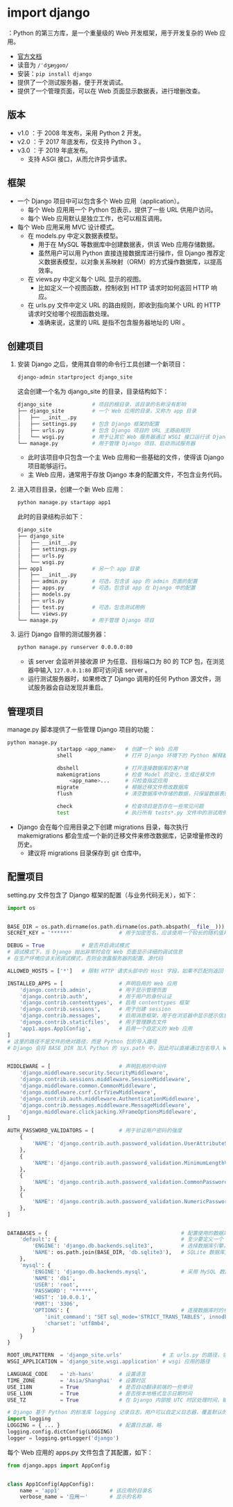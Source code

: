 # import django

：Python 的第三方库，是一个重量级的 Web 开发框架，用于开发复杂的 Web 应用。
- [官方文档](https://docs.djangoproject.com/)
- 读音为 `/ˈdʒæŋɡoʊ/`
- 安装：`pip install django`
- 提供了一个测试服务器，便于开发调试。
- 提供了一个管理页面，可以在 Web 页面显示数据表，进行增删改查。

## 版本

- v1.0 ：于 2008 年发布，采用 Python 2 开发。
- v2.0 ：于 2017 年底发布，仅支持 Python 3 。
- v3.0 ：于 2019 年底发布。
  - 支持 ASGI 接口，从而允许异步请求。

## 框架

- 一个 Django 项目中可以包含多个 Web 应用（application）。
  - 每个 Web 应用用一个 Python 包表示，提供了一些 URL 供用户访问。
  - 每个 Web 应用默认是独立工作，也可以相互调用。
- 每个 Web 应用采用 MVC 设计模式。
  - 在 models.py 中定义数据表模型。
    - 用于在 MySQL 等数据库中创建数据表，供该 Web 应用存储数据。
    - 虽然用户可以用 Python 直接连接数据库进行操作，但 Django 推荐定义数据表模型，以对象关系映射（ORM）的方式操作数据库，以提高效率。
  - 在 views.py 中定义每个 URL 显示的视图。
    - 比如定义一个视图函数，控制收到 HTTP 请求时如何返回 HTTP 响应。
  - 在 urls.py 文件中定义 URL 的路由规则，即收到指向某个 URL 的 HTTP 请求时交给哪个视图函数处理。
    - 准确来说，这里的 URL 是指不包含服务器地址的 URI 。

## 创建项目

1. 安装 Django 之后，使用其自带的命令行工具创建一个新项目：
    ```sh
    django-admin startproject django_site
    ```
    这会创建一个名为 django_site 的目录，目录结构如下：
    ```sh
    django_site             # 项目的根目录，该目录的名称没有影响
    ├── django_site         # 一个 Web 应用的目录，又称为 app 目录
    │   ├── __init__.py
    │   ├── settings.py     # 包含 Django 框架的配置
    │   ├── urls.py         # 包含 Django 项目的 URL 主路由规则
    │   └── wsgi.py         # 用于让其它 Web 服务器通过 WSGI 接口运行该 Django 项目
    └── manage.py           # 用于管理 Django 项目、启动测试服务器
    ```
    - 此时该项目中只包含一个主 Web 应用和一些基础的文件，使得该 Django 项目能够运行。
    - 主 Web 应用，通常用于存放 Django 本身的配置文件，不包含业务代码。

2. 进入项目目录，创建一个新 Web 应用：
    ```sh
    python manage.py startapp app1
    ```
    此时的目录结构示如下：
    ```sh
    django_site
    ├── django_site
    │   ├── __init__.py
    │   ├── settings.py
    │   ├── urls.py
    │   └── wsgi.py
    ├── app1                # 另一个 app 目录
    │   ├── __init__.py
    │   ├── admin.py        # 可选，包含该 app 的 admin 页面的配置
    │   ├── apps.py         # 可选，包含该 app 在 Django 中的配置
    │   ├── models.py
    │   ├── urls.py
    │   ├── test.py         # 可选，包含测试用例
    │   └── views.py
    └── manage.py           # 用于管理 Django 项目
    ```

3. 运行 Django 自带的测试服务器：
    ```sh
    python manage.py runserver 0.0.0.0:80
    ```
    - 该 server 会监听并接收源 IP 为任意、目标端口为 80 的 TCP 包，在浏览器中输入 `127.0.0.1:80` 即可访问该 server 。
    - 运行测试服务器时，如果修改了 Django 调用的任何 Python 源文件，测试服务器会自动发现并重启。

## 管理项目

manage.py 脚本提供了一些管理 Django 项目的功能：
```sh
python manage.py
                startapp <app_name>   # 创建一个 Web 应用
                shell                 # 打开 Django 环境下的 Python 解释器

                dbshell               # 打开连接数据库的客户端
                makemigrations        # 检查 Model 的变化，生成迁移文件
                    <app_name>...     # 只检查指定应用
                migrate               # 根据迁移文件修改数据库
                flush                 # 清空数据库中存储的数据，只保留数据表的结构

                check                 # 检查项目是否存在一些常见问题
                test                  # 执行所有 tests*.py 文件中的测试用例
```
- Django 会在每个应用目录之下创建 migrations 目录，每次执行 makemigrations 都会生成一个新的迁移文件来修改数据库，记录增量修改的历史。
  - 建议将 migrations 目录保存到 git 仓库中。

## 配置项目

setting.py 文件包含了 Django 框架的配置（与业务代码无关），如下：
```py
import os


BASE_DIR = os.path.dirname(os.path.dirname(os.path.abspath(__file__)))    # 该 Django 项目的根目录（绝对路径）
SECRET_KEY = '******'               # 用于加密签名，应该使用一个较长的随机值并保密

DEBUG = True            # 是否开启调试模式
# 调试模式下，当 Django 抛出异常时会在 Web 页面显示详细的调试信息
# 在生产环境应该关闭调试模式，否则会泄露服务器的配置、源代码

ALLOWED_HOSTS = ['*']   # 限制 HTTP 请求头部中的 Host 字段，如果不匹配则返回 HTTP 400 响应，用于避免 CSRF 攻击。例如：['*.test.com', 'localhost']

INSTALLED_APPS = [                  # 声明启用的 Web 应用
    'django.contrib.admin',         # 用于显示管理页面
    'django.contrib.auth',          # 用于用户的身份认证
    'django.contrib.contenttypes',  # 启用 contenttypes 框架
    'django.contrib.sessions',      # 用于创建 session
    'django.contrib.messages',      # 启用消息框架，用于在浏览器中显示提示信息
    'django.contrib.staticfiles',   # 用于管理静态文件
    'app1.apps.App1Config',         # 启用一个自定义的 Web 应用
]
# 这里的路径不是文件的绝对路径，而是 Python 包的导入路径
# Django 会将 BASE_DIR 加入 Python 的 sys.path 中，因此可以直接通过包名导入 Web 应用，比如 import app1


MIDDLEWARE = [                      # 声明启用的中间件
    'django.middleware.security.SecurityMiddleware',
    'django.contrib.sessions.middleware.SessionMiddleware',
    'django.middleware.common.CommonMiddleware',
    'django.middleware.csrf.CsrfViewMiddleware',
    'django.contrib.auth.middleware.AuthenticationMiddleware',
    'django.contrib.messages.middleware.MessageMiddleware',
    'django.middleware.clickjacking.XFrameOptionsMiddleware',
]

AUTH_PASSWORD_VALIDATORS = [        # 用于验证用户密码的强度
    {
        'NAME': 'django.contrib.auth.password_validation.UserAttributeSimilarityValidator',
    },
    {
        'NAME': 'django.contrib.auth.password_validation.MinimumLengthValidator',
    },
    {
        'NAME': 'django.contrib.auth.password_validation.CommonPasswordValidator',
    },
    {
        'NAME': 'django.contrib.auth.password_validation.NumericPasswordValidator',
    },
]


DATABASES = {                                           # 配置使用的数据库
    'default': {                                        # 至少要定义一个 default 数据库，默认使用它
        'ENGINE': 'django.db.backends.sqlite3',         # 选择数据库引擎，这里是 SQLite
        'NAME': os.path.join(BASE_DIR, 'db.sqlite3'),   # SQLite 数据库文件的保存路径
    },
    'mysql': {
        'ENGINE': 'django.db.backends.mysql',           # 采用 MySQL 数据库引擎
        'NAME': 'db1',
        'USER': 'root',
        'PASSWORD': '******',
        'HOST': '10.0.0.1',
        'PORT': '3306',
        'OPTIONS': {                                    # 连接数据库时的参数
            'init_command': "SET sql_mode='STRICT_TRANS_TABLES', innodb_strict_mode=1",
            'charset': 'utf8mb4',
        }
    }
}

ROOT_URLPATTERN  = 'django_site.urls'             # 主 urls.py 的路径，它是所有路由规则的起点，由它调用其它 Web 应用的 urls.py
WSGI_APPLICATION = 'django_site.wsgi.application' # wsgi 应用的路径

LANGUAGE_CODE    = 'zh-hans'        # 设置语言
TIME_ZONE        = 'Asia/Shanghai'  # 设置时区
USE_I18N         = True             # 是否自动翻译前端的一些单词
USE_L10N         = True             # 是否按本地格式显示日期时间
USE_TZ           = True             # 在 Django 内部按 UTC 时区处理时间，输出到视图或终端时才自动转换成本地时区

# Django 基于 Python 的标准库 logging 记录日志，用户可以自定义日志器，覆盖默认的日志配置
import logging
LOGGING = { ... }                   # 配置日志器，略
logging.config.dictConfig(LOGGING)
logger = logging.getLogger('django')
```


每个 Web 应用的 apps.py 文件包含了其配置，如下：
```py
from django.apps import AppConfig


class App1Config(AppConfig):
    name = 'app1'                # 该应用的目录名
    verbose_name = '应用一'       # 显示的名称

```

